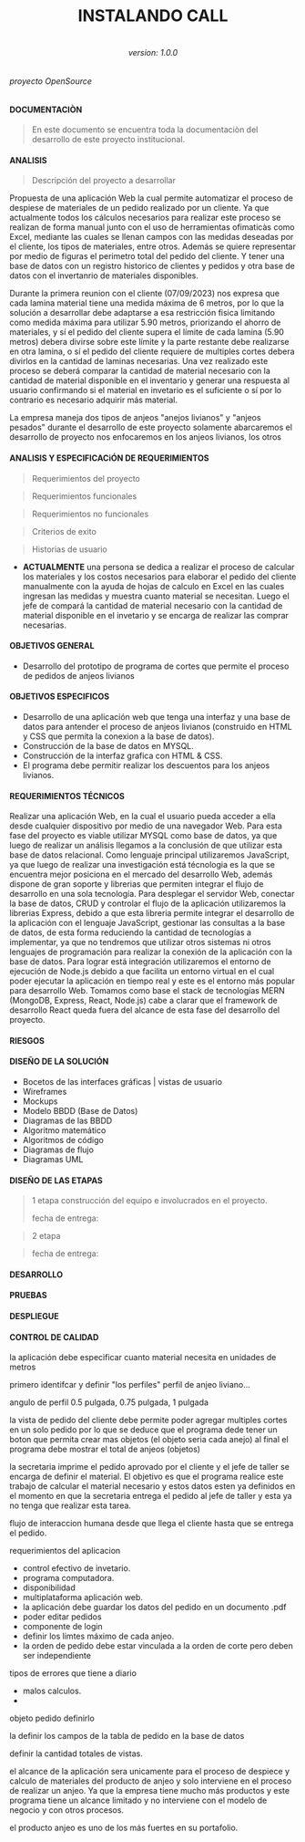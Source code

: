 <h1 align="center">INSTALANDO CALL<h1> 

<h6 align="center">version: 1.0.0<h6>

<p>proyecto OpenSource</p>

#### DOCUMENTACIÒN

> En este documento se encuentra toda la documentaciòn del desarrollo de este proyecto institucional.

#### ANALISIS

> Descripción del proyecto a desarrollar

Propuesta de una aplicación Web la cual permite automatizar el proceso de despiese de materiales de un pedido realizado por un cliente. Ya que actualmente todos los cálculos necesarios para realizar este proceso se realizan de forma manual junto con el uso de herramientas ofimaticàs como Excel, mediante las cuales se llenan campos con las medidas deseadas por el cliente, los tipos de materiales, entre otros. Además se quiere representar por medio de figuras el perimetro total del pedido del cliente. Y tener una base de datos con un registro historico de clientes y pedidos y otra base de datos con el invertanrio de materiales disponibles.

Durante la primera reunion con el cliente (07/09/2023) nos expresa que cada lamina material tiene una medida máxima de 6 metros, por lo que la solución a desarrollar debe adaptarse a esa restricción fisica limitando como medida máxima para utilizar 5.90 metros, priorizando el ahorro de materiales, y sí el pedido del cliente supera el límite de cada lamina (5.90 metros) debera divirse sobre este límite y la parte restante debe realizarse en otra lamina, o sí el pedido del cliente requiere de multiples cortes debera divirlos en la cantidad de laminas necesarias. Una vez realizado este proceso se deberá comparar la cantidad de material necesario con la cantidad de material disponible en el inventario y generar una respuesta al usuario confirmando si el material en invetario es el suficiente o sí por lo contrario es necesario adquirir más material.

La empresa maneja dos tipos de anjeos "anejos livianos" y "anjeos pesados" durante el desarrollo de este proyecto solamente abarcaremos el desarrollo de proyecto nos enfocaremos en los anjeos livianos, los otros 

#### ANALISIS Y ESPECIFICACiÓN DE REQUERIMIENTOS

> Requerimientos del proyecto


> Requerimientos funcionales


> Requerimientos no funcionales


> Criterios de exito


> Historias de usuario

- **ACTUALMENTE** una persona se dedica a realizar el proceso de calcular los materiales y los costos necesarios para elaborar el pedido del cliente manualmente con la ayuda de hojas de calculo en Excel en las cuales ingresan las medidas y muestra cuanto material se necesitan. Luego el jefe de compará la cantidad de material necesario con la cantidad de material disponible en el invetario y se encarga de realizar las comprar necesarias.
 
 
#### OBJETIVOS GENERAL

- Desarrollo del prototipo de programa de cortes que permite el proceso de pedidos de anjeos livianos

#### OBJETIVOS ESPECIFICOS

- Desarrollo de una aplicación web que tenga una interfaz y una base de datos para antender el proceso de anjeos livianos (construido en HTML y CSS que permita la conexion a la base de datos).
- Construcción de la base de datos en MYSQL.
- Construcción de la interfaz grafica con HTML & CSS.
- El programa debe permitir realizar los descuentos para los anjeos livianos.


#### REQUERIMIENTOS TÉCNICOS

Realizar una aplicación Web, en la cual el usuario pueda acceder a ella desde cualquier dispositivo por medio de una navegador Web.
Para esta fase del proyecto es viable utilizar MYSQL como base de datos, ya que luego de realizar un análisis llegamos a la conclusión de que utilizar esta base de datos relacional. 
Como lenguaje principal utilizaremos JavaScript, ya que luego de realizar una investigación está técnologia es la que se encuentra mejor posiciona en el mercado del desarrollo Web, además dispone de gran soporte y librerias que permiten integrar el flujo de desarrollo en una sola tecnología. Para desplegar el servidor Web, conectar la base de datos, CRUD y controlar el flujo de la aplicación utilizaremos la librerias Express, debido a que esta libreria permite integrar el desarrollo de la aplicación con el lenguaje JavaScript, gestionar las consultas a la base de datos, de esta forma reduciendo la cantidad de tecnologías a implementar, ya que no tendremos que utilizar otros sistemas ni otros lenguajes de programación para realizar la conexión de la aplicación con la base de datos. Para lograr está integración utilizaremos el entorno de ejecución de Node.js debido a que facilita un entorno virtual en el cual poder ejecutar la aplicación en tiempo real y este es el entorno más popular para desarrollo Web. Tomamos como base el stack de tecnologías MERN (MongoDB, Express, React, Node.js) cabe a clarar que el framework de desarrollo React queda fuera del alcance de esta fase del desarrollo del proyecto. 

#### RIESGOS 

#### DISEÑO DE LA SOLUCIÓN

- Bocetos de las interfaces gráficas | vistas de usuario
- Wireframes
- Mockups
- Modelo BBDD (Base de Datos)
- Diagramas de las BBDD
- Algoritmo matemático
- Algoritmos de código
- Diagramas de flujo
- Diagramas UML

#### DISEÑO DE LAS ETAPAS

> 1 etapa
> construcción del equipo e involucrados en el proyecto.
>
> fecha de entrega:

> 2 etapa


> fecha de entrega:

#### DESARROLLO

#### PRUEBAS


#### DESPLIEGUE

#### CONTROL DE CALIDAD


la aplicación debe especificar cuanto material necesita en unidades de metros

primero identifcar y definir "los perfiles" perfil de anjeo liviano...

angulo de perfil 0.5 pulgada, 0.75 pulgada, 1 pulgada

la vista de pedido del cliente debe permite poder agregar multiples cortes en un solo pedido por lo que se deduce que el programa dede tener un boton que permita crear mas objetos (el objeto seria cada anejo) al final el programa debe mostrar el total de anjeos (objetos)

la secretaria imprime el pedido aprovado por el cliente y el jefe de taller se encarga de definir el material. El objetivo es que el programa realice este trabajo de calcular el material necesario y estos datos esten ya definidos en el momento en que la secretaria entrega el pedido al jefe de taller y esta ya no tenga que realizar esta tarea.


flujo de interaccion humana desde que llega el cliente hasta que se entrega el pedido.

requerimientos del aplicacion

- control efectivo de invetario.
- programa computadora.
- disponibilidad
- multiplataforma aplicación web.
- la aplicación debe guardar los datos del pedido en un documento .pdf
- poder editar pedidos
- componente de login
- definir los limtes máximo de cada anjeo.
- la orden de pedido debe estar vinculada a la orden de corte pero deben ser independiente

tipos de errores que tiene a diario

- malos calculos.
-  


objeto pedido definirlo

la definir los campos de la tabla de pedido en la base de datos



definir la cantidad totales de vistas.

el alcance de la aplicación sera unicamente para el proceso de despiece y calculo de materiales del producto de anjeo y solo interviene en el proceso de realizar un anjeo. Ya que la empresa tiene mucho más productos y este programa tiene un alcance limitado y no interviene con el modelo de negocio y con otros procesos.

el producto anjeo es uno de los más fuertes en su portafolio.
